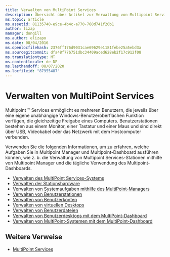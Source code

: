 ```yaml
---
title: Verwalten von MultiPoint Services
description: Übersicht über Artikel zur Verwaltung von Multipoint Services
ms.topic: article
ms.assetid: 81135740-e9ce-4b4c-a770-760d741f20b1
author: lizap
manager: dongill
ms.author: elizapo
ms.date: 08/04/2016
ms.openlocfilehash: 2376ff176d9031cae69629e1181febe25a5ebd3a
ms.sourcegitcommit: dfa48f77b751dbc34409aced628eb2f17c912f08
ms.translationtype: MT
ms.contentlocale: de-DE
ms.lasthandoff: 08/07/2020
ms.locfileid: "87955487"
---
```

# <a name="managing-multipoint-services"></a>Verwalten von MultiPoint Services
Multipoint &trade; Services ermöglicht es mehreren Benutzern, die jeweils über eine eigene unabhängige Windows-Benutzeroberflächen Funktion verfügen, die gleichzeitige Freigabe eines Computers. Benutzerstationen bestehen aus einem Monitor, einer Tastatur und einer Maus und sind direkt über USB, Videokabel oder das Netzwerk mit dem Hostcomputer verbunden.

Verwenden Sie die folgenden Informationen, um zu erfahren, welche Aufgaben Sie in Multipoint Manager und Multipoint-Dashboard ausführen können, wie z. b. die Verwaltung von Multipoint Services-Stationen mithilfe von Multipoint Manager und die tägliche Verwendung des Multipoint-Dashboards.


-   [Verwalten des MultiPoint Services-Systems](Managing-Your-MultiPoint-Services-System.md)
-   [Verwalten der Stationshardware](Manage-Station-Hardware.md)
-   [Verwalten von Systemaufgaben mithilfe des MultiPoint-Managers](Manage-System-Tasks-Using-MultiPoint-Manager.md)
-   [Verwalten von Benutzerstationen](Manage-User-Stations.md)
-   [Verwalten von Benutzerkonten](Manage-User-Accounts.md)
-   [Verwalten von virtuellen Desktops](Manage-Virtual-Desktops.md)
-   [Verwalten von Benutzerdateien](Manage-User-Files.md)
-   [Verwalten von Benutzerdesktops mit dem MultiPoint-Dashboard](Manage-User-Desktops-Using-MultiPoint-Dashboard.md)
-   [Verwalten von MultiPoint-Systemen mit dem MultiPoint-Dashboard](Manage-MultiPoint-Systems-Using-MultiPoint-Dashboard.md)

## <a name="additional-references"></a>Weitere Verweise

- [MultiPoint Services](https://docs.microsoft.com/windows-server/remote/multipoint-services/introducing-multipoint-services)
